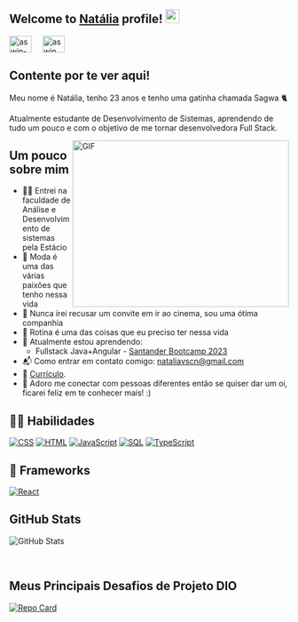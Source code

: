## Welcome to [Natália](https://github.com/nataliavscn) profile! <img src="https://media.giphy.com/media/hvRJCLFzcasrR4ia7z/giphy.gif" width="25px"></a>

<a href="https://www.linkedin.com/in/nataliavscn/" target="_blank"><img align="center" src="https://raw.githubusercontent.com/rahuldkjain/github-profile-readme-generator/master/src/images/icons/Social/linked-in-alt.svg" alt="aswin-barath" height="30" width="40" /></a>
&nbsp;
&nbsp;
<a href="https://www.instagram.com/nataliavscn/" target="_blank"><img align="center" src="https://raw.githubusercontent.com/rahuldkjain/github-profile-readme-generator/master/src/images/icons/Social/instagram.svg" alt="aswin_barath_" height="30" width="40" /></a>
&nbsp;

## Contente por te ver aqui! 

Meu nome é Natália, tenho 23 anos e tenho uma gatinha chamada Sagwa 🐈

Atualmente estudante de Desenvolvimento de Sistemas, aprendendo de tudo um pouco e com o objetivo de me tornar desenvolvedora Full Stack.


<img align="right" alt="GIF" src="./previewfile_2217383700.gif" width="390" height="300"/>


## Um pouco sobre mim

- 👨‍🎓 Entrei na faculdade de Análise e Desenvolvimento de sistemas pela Estácio
- 👠 Moda é uma das várias paixões que tenho nessa vida
- 🎥 Nunca irei recusar um convite em ir ao cinema, sou uma ótima companhia 
- 📝 Rotina é uma das coisas que eu preciso ter nessa vida
- 🌱 Atualmente estou aprendendo:
  - Fullstack Java+Angular - [Santander Bootcamp 2023](https://web.dio.me/track/bf7abb82-1324-4074-9949-f474a1a911fe) 
- 📬 Como entrar em contato comigo: [nataliavscn@gmail.com](mailto:aswin2001barath@gmail.com)
- 📝 [Currículo](https://drive.google.com/file/d/18nVSCq2_XVGvoKr52KULac-T-G1Alue_/view?usp=drive_link).
- 💬 Adoro me conectar com pessoas diferentes então se quiser dar um oi, ficarei feliz em te conhecer mais! :)

## 👨‍💻 Habilidades
<p>
    <a href="#"><img alt="CSS" src="https://img.shields.io/badge/CSS-1572B6.svg?logo=css3&logoColor=white"></a>
    <a href="#"><img alt="HTML" src="https://img.shields.io/badge/HTML-E34F26.svg?logo=html5&logoColor=white"></a>
    <a href="#"><img alt="JavaScript" src="https://img.shields.io/badge/JavaScript-F7DF1E.svg?logo=javascript&logoColor=black"></a>
    <a href="#"><img alt="SQL" src="https://custom-icon-badges.herokuapp.com/badge/SQL-025E8C.svg?logo=database&logoColor=white"></a>
    <a href="#"><img alt="TypeScript" src="https://img.shields.io/badge/TypeScript-007ACC.svg?logo=typescript&logoColor=white"></a>
</p>

## 🧰 Frameworks

<p>
  <a href="#"><img alt="React" src="https://img.shields.io/badge/React-20232a.svg?logo=react&logoColor=%2361DAFB"></a>
</p>

## GitHub Stats

![GitHub Stats](https://github-readme-stats.vercel.app/api?username=nataliavscn&theme=transparent&bg_color=000&border_color=30A3DC&show_icons=true&icon_color=30A3DC&title_color=E94D5F&text_color=FFF)

<br>

## Meus Principais Desafios de Projeto DIO
[![Repo Card](https://github-readme-stats.vercel.app/api/pin/?username=nataliavscn&repo=dio-lab-open-source&bg_color=000&border_color=30A3DC&show_icons=true&icon_color=30A3DC&title_color=E94D5F&text_color=FFF)](https://github.com/SEUUSERNAME/SEUREPOSITORIO)
